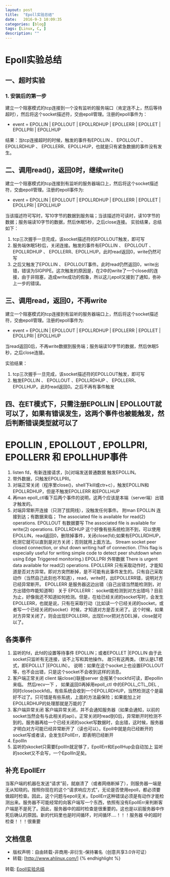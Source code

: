 ```yaml
---
layout: post
title:  "Epoll实验总结"
date:   2016-9-3 10:09:35
categories: [blog]
tags: [Linux, C, ]
description: ""
---
```


# Epoll实验总结


## 一、超时实验

### 1. 安装后的第一步
  
  建立一个阻塞模式的tcp连接到一个没有监听的服务端口（肯定连不上，然后等待超时），然后将这个socket描述符，交由epoll管理。注册的epoll事件为：
  
  + event = EPOLLIN | EPOLLOUT | EPOLLRDHUP | EPOLLERR | EPOLLET | EPOLLPRI | EPOLLHUP

  结果：当tcp连接超时的时候，触发的事件有EPOLLIN 、 EPOLLOUT 、EPOLLRDHUP 、 EPOLLERR、EPOLLHUP，也就是只有紧急数据的事件没有发生。

## 二、调用read()，返回0时，继续write()

建立一个阻塞模式的tcp连接到有监听的服务器端口上，然后将这个socket描述符，交由epoll管理。注册的epoll事件为:

  + event = EPOLLIN | EPOLLOUT | EPOLLRDHUP | EPOLLERR | EPOLLET | EPOLLPRI | EPOLLHUP

当该描述符可写时，写10字节的数据到服务端；当该描述符可读时，读10字节的数据；服务端读10字节的数据，然后休眠5秒，之后close连接。
实验结果，总结如下：

1. tcp三次握手一旦完成，该socket描述符的EPOLLOUT触发，即可写
2. 服务端休眠5秒后，关闭连接。触发的事件有EPOLLIN 、 EPOLLOUT 、EPOLLRDHUP 、 EPOLLERR、EPOLLHUP。此时read返回0，write仍然可写
3. 之后又触发了EPOLLIN 、 EPOLLOUT事件。此时read仍然返回0，write出错，错误为SIGPIPE。这次触发的原因是，在2中的write了一个closed的连接，由于非阻塞，造成write成功的假象，所以这儿epoll又接到了通知，弥补上一步的错误。

## 三、调用read，返回0，不再write

建立一个阻塞模式的tcp连接到有监听的服务器端口上，然后将这个socket描述符，交由epoll管理。注册的epoll事件为:

  + event = EPOLLIN | EPOLLOUT | EPOLLRDHUP | EPOLLERR | EPOLLET | EPOLLPRI | EPOLLHUP

当read返回0后，不再write数据到服务端；服务端读10字节的数据，然后休眠5秒，之后close连接。

实验结果：

1. tcp三次握手一旦完成，该socket描述符的EPOLLOUT触发，即可写
2. 触发EPOLLIN 、 EPOLLOUT 、EPOLLRDHUP 、 EPOLLERR、EPOLLHUP。此时read返回0。之后不再有事件触发

## 四、在ET模式下，只需注册EPOLLIN | EPOLLOUT就可以了，如果有错误发生，这两个事件也被能触发，然后判断错误类型就可以了


# EPOLLIN , EPOLLOUT , EPOLLPRI, EPOLLERR 和 EPOLLHUP事件

1. listen fd，有新连接请求，[b]对端发送普通数据 触发EPOLLIN。
2. 带外数据，只触发EPOLLPRI。
3. 对端正常关闭（程序里close()，shell下kill或ctr+c），触发EPOLLIN和EPOLLRDHUP，但是不触发EPOLLERR 和EPOLLHUP
4. 再man epoll_ctl看下后两个事件的说明，这两个应该是本端（server端）出错才触发的。
5. 对端异常断开连接（只测了拔网线），没触发任何事件。
   附man
   EPOLLIN 连接到达；有数据来临；
     The associated file is available for read(2) operations.
   EPOLLOUT 有数据要写
     The associated file is available for write(2) operations.
   EPOLLRDHUP 这个好像有些系统检测不到，可以使用EPOLLIN，read返回0，删除掉事件，关闭close(fd);如果有EPOLLRDHUP，检测它就可以直到是对方关闭；否则就用上面方法。
     Stream socket peer closed connection, or shut down writing half of connection. (This flag is especially useful for writing simple code to detect peer shutdown when using Edge Triggered monitoring.)
   EPOLLPRI 外带数据
     There is urgent data available for read(2) operations.
   EPOLLERR 只有采取动作时，才能知道是否对方异常。即对方突然断掉，是不可能有此事件发生的。只有自己采取动作（当然自己此刻也不知道），read，write时，出EPOLLERR错，说明对方已经异常断开。
   EPOLLERR 是服务器这边出错（自己出错当然能检测到，对方出错你咋能知道啊）
关于 EPOLLERR：
socket能检测到对方出错吗？目前为止，好像我还不知道如何检测。但是，在给已经关闭的socket写时，会发生EPOLLERR，也就是说，只有在采取行动（比如读一个已经关闭的socket，或者写一个已经关闭的socket）时候，才知道对方是否关闭了。这个时候，如果对方异常关闭了，则会出现EPOLLERR，出现Error把对方DEL掉，close就可以了。

## 各类事件

1. 监听的fd，此fd的设置等待事件
   EPOLLIN；或者EPOLLET |EPOLLIN 
   由于此socket只监听有无连接，谈不上写和其他操作。
   故只有这两类。（默认是LT模式，即EPOLLLT |EPOLLIN）。
   说明：如果在这个socket上也设置EPOLLOUT等，也不会出错，只是这个socket不会收到这样的消息。
2. 客户端正常关闭
   client 端close()联接server 会报某个sockfd可读，即epollin来临。 然后recv一下 ， 如果返回0再掉用epoll_ctl 中的EPOLL_CTL_DEL , 同时close(sockfd)。有些系统会收到一个EPOLLRDHUP，当然检测这个是最好不过了。只可惜是有些系统，上面的方法最保险；如果能加上对EPOLLRDHUP的处理那就是万能的了 
3. 客户端异常关闭
   客户端异常关闭，并不会通知服务器（如果会通知，以前的socket当然会有与此相关的api）。正常关闭时read到0后，异常断开时检测不到的。服务器再给一个已经关闭的socket写数据时，会出错，这时候，服务器才明白对方可能已经异常断开了（读也可以）。Epoll中就是向已经断开的socket写或者读，会发生EPollErr，即表明已经断开
4. EpollIn
5. 监听的skocket只需要EpollIn就足够了，EpollErr和EpollHup会自动加上
   监听的socket又不会写，一个EpollIn足矣。

## 补充 EpollErr
当客户端的机器在发送“请求”前，就崩溃了（或者网络断掉了），则服务器一端是无从知晓的。按照你现在的这个“请求响应方式”，无论是否使用epoll，都必须要做超时检查。因此，这个问题与epoll无关。EpollErr这种错误必须是有动作才能检测出来。服务器不可能经常的向客户端写一个东西，依照有没有EpollErr来判断客户端是不是死了。因此，服务器中的超时检查是很重要的。这也是以前服务器中作死后确认的原因。新的代码里也是时间循环，时间循环....！！！服务器 中的超时检查！！！很重要

文档信息
--------------
* 版权声明：自由转载-非商用-非衍生-保持署名（创意共享3.0许可证）
* 转载: [http://www.ahlinux.com/]
{% endhighlight %}


转载: [Epoll实验总结](http://changzhiwin.blog.163.com/blog/static/7509649620128635410866/)

[jekyll]:      http://jekyllrb.com
[jekyll-gh]:   https://github.com/jekyll/jekyll
[jekyll-help]: https://github.com/jekyll/jekyll-help
